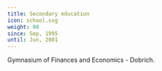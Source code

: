 ```yaml
---
title: Secondary education
icon: school.svg
weight: 90
since: Sep, 1995
until: Jun, 2001
---
```

Gymnasium of Finances and Economics - Dobrich.
